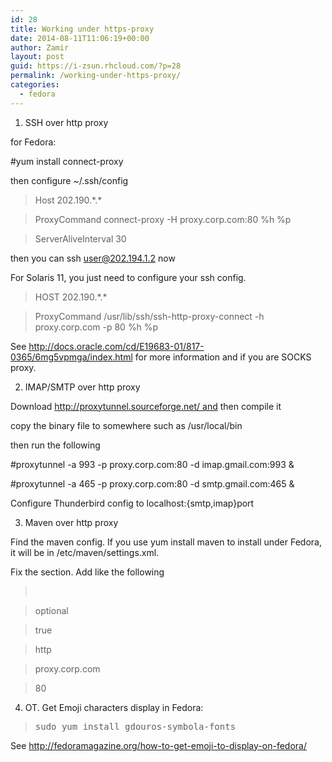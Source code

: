 ```yaml
---
id: 28
title: Working under https-proxy
date: 2014-08-11T11:06:19+00:00
author: Zamir
layout: post
guid: https://i-zsun.rhcloud.com/?p=28
permalink: /working-under-https-proxy/
categories:
  - fedora
---
```

1. SSH over http proxy
  
for Fedora:
  
#yum install connect-proxy
  
then configure ~/.ssh/config

> Host 202.190.\*.\*
  
> ProxyCommand connect-proxy -H proxy.corp.com:80 %h %p
  
> ServerAliveInterval 30

then you can ssh user@202.194.1.2 now

For Solaris 11, you just need to configure your ssh config.

> HOST 202.190.\*.\*
  
> ProxyCommand /usr/lib/ssh/ssh-http-proxy-connect -h proxy.corp.com -p 80 %h %p

See http://docs.oracle.com/cd/E19683-01/817-0365/6mg5vpmga/index.html for more information and if you are SOCKS proxy.

2. IMAP/SMTP over http proxy

Download http://proxytunnel.sourceforge.net/ and then compile it

copy the binary file to somewhere such as /usr/local/bin
  
then run the following
  
#proxytunnel -a 993 -p proxy.corp.com:80 -d imap.gmail.com:993 &
  
#proxytunnel -a 465 -p proxy.corp.com:80 -d smtp.gmail.com:465 &

Configure Thunderbird config to localhost:{smtp,imap}port

3. Maven over http proxy

Find the maven config. If you use yum install maven to install under Fedora, it will be in /etc/maven/settings.xml.
  
Fix the section. Add like the following

>  <proxy>
  
> <id>optional</id>
  
> <active>true</active>
  
> <protocol>http</protocol>
  
> <host>proxy.corp.com</host>
  
> <port>80</port>
  
> </proxy>

4. OT. Get Emoji characters display in Fedora:

> <pre>sudo yum install gdouros-symbola-fonts</pre>

See http://fedoramagazine.org/how-to-get-emoji-to-display-on-fedora/